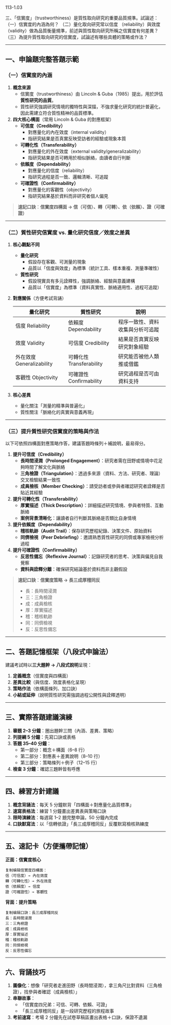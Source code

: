 113-1.03

三、「信實度」（trustworthiness）是質性取向研究的重要品質規準。試論述：
（一）信實度的內涵為何？
（二）量化取向研究常以信度 （reliability）與效度（validity）做為品質衡量規準，前述與質性取向研究所稱之信實度有何差異？
（三）為提升質性取向研究的信實度，試論述有哪些具體的策略或作法？

-----------------

## 一、申論題完整答題示範

### （一）信實度的內涵

1. **概念來源**
   - 信實度（trustworthiness）由 Lincoln & Guba（1985）提出，用於評估**質性研究的品質**。
   - 質性研究強調研究情境的獨特性與深描，不強求量化研究的統計普遍化，因此需建立符合質性精神的品質標準。
2. **四大核心構面**（常用 Lincoln & Guba 的對應框架）
   - **可信度（Credibility）**
     - 對應量化的內在效度（internal validity）
     - 指研究結果是否真實反映受訪者的經驗或現象本質
   - **可轉化性（Transferability）**
     - 對應量化的外在效度（external validity/generalizability）
     - 指研究結果是否可轉用於相似脈絡，由讀者自行判斷
   - **依賴度（Dependability）**
     - 對應量化的信度（reliability）
     - 指研究過程是否一致、邏輯清晰、可追蹤
   - **可確證性（Confirmability）**
     - 對應量化的客觀性（objectivity）
     - 指研究結果基於資料而非研究者個人偏見

> **速記口訣**：**信實度四構面 → 信（可信）、轉（可轉）、依（依賴）、證（可確證）**

------

### （二）質性研究信實度 vs. 量化研究信度／效度之差異

1. **核心觀點不同**

   - **量化研究**
     - 假設存在客觀、可測量的現象
     - 品質以「信度與效度」為標準（統計工具、樣本重複、測量準確性）
   - **質性研究**
     - 假設現實具有多元詮釋性，強調脈絡、經驗與意義建構
     - 品質以「信實度」為標準（資料真實性、脈絡適用性、過程可追蹤）

2. **對應關係**（方便考試背誦）

   | 量化研究                  | 質性研究                 | 說明                             |
   | ------------------------- | ------------------------ | -------------------------------- |
   | 信度 Reliability          | 依賴度 Dependability     | 程序一致性、資料收集與分析可追蹤 |
   | 效度 Validity             | 可信度 Credibility       | 結果是否真實反映研究對象經驗     |
   | 外在效度 Generalizability | 可轉化性 Transferability | 研究能否被他人類推或借鑑         |
   | 客觀性 Objectivity        | 可確證性 Confirmability  | 研究過程是否可由資料支持         |

   

3. **核心差異**

   - 量化關注「測量的精準與普遍化」
   - 質性關注「脈絡化的真實與意義再現」

------

### （三）提升質性研究信實度的策略與作法

以下可依照四構面對應策略作答，建議答題時條列＋補說明，最易得分。

1. **提升可信度（Credibility）**
   - **長時間浸潤（Prolonged Engagement）**：研究者需在田野或情境中花足夠時間了解文化與脈絡
   - **三角檢證（Triangulation）**：透過多來源（資料、方法、研究者、理論）交叉檢驗結果一致性
   - **成員檢核（Member Checking）**：請受訪者或參與者確認研究者詮釋是否貼近其經驗
2. **提升可轉化性（Transferability）**
   - **厚實描述（Thick Description）**：詳細描述研究情境、參與者特質、互動脈絡
   - **案例背景清晰化**：讓讀者自行判斷其脈絡是否類比自身情境
3. **提升依賴度（Dependability）**
   - **稽核軌跡（Audit Trail）**：保存研究歷程紀錄、決策文件、原始資料
   - **同儕檢視（Peer Debriefing）**：邀請熟悉質性研究的同儕或專家檢視分析過程
4. **提升可確證性（Confirmability）**
   - **反思性備忘（Reflexive Journal）**：記錄研究者的思考、決策與偏見自我覺察
   - **資料與詮釋分離**：確保研究結論基於資料而非主觀假設

> **速記口訣**：**信實度策略 → 長三成厚稽同反**
>
> - 長：長時間浸潤
> - 三：三角檢證
> - 成：成員檢核
> - 厚：厚實描述
> - 稽：稽核軌跡
> - 同：同儕檢視
> - 反：反思性備忘

------

## 二、答題記憶框架（八段式申論法）

建議考試時以**三大題幹 → 八段式說明**呈現：

1. **定義概念**（信實度與四構面）
2. **差異比較**（與信度、效度表格化呈現）
3. **策略作法**（依構面條列、加口訣）
4. **小結或延伸**（說明質性研究需強調過程公開性與詮釋透明）

------

## 三、實際答題建議演練

1. **審題 2–3 分鐘**：圈出題幹三問（內涵、差異、策略）
2. **列提綱 5 分鐘**：先寫口訣或表格
3. **答題 35–40 分鐘**：
   - 第一部分：概念＋構面（6–8 行）
   - 第二部分：對應表＋差異說明（8–10 行）
   - 第三部分：策略條列＋例子（12–15 行）
4. **檢查 3 分鐘**：確認三題幹皆有呼應

------

## 四、練習方針建議

1. **概念背誦法**：每天 5 分鐘默背「四構面＋對應量化品質標準」
2. **速寫表格法**：練習 1 分鐘畫出差異表與策略口訣
3. **限時演練法**：每週寫 1–2 題完整申論，50 分鐘內完成
4. **口訣默寫法**：以「信轉依證」「長三成厚稽同反」反覆默寫檢核熟練度

------

## 五、速記卡（方便攜帶記憶）

**正面：信實度核心**

```
复制编辑信實度四構面：
信（可信度）→ 內在效度
轉（可轉化性）→ 外在效度
依（依賴度）→ 信度
證（可確證性）→ 客觀性
```

**背面：提升策略**

```
复制编辑口訣：長三成厚稽同反
長：長時間浸潤
三：三角檢證
成：成員檢核
厚：厚實描述
稽：稽核軌跡
同：同儕檢視
反：反思性備忘
```

------

## 六、背誦技巧

1. **圖像化**：想像「研究者走進田野（長時間浸潤），拿三角尺比對資料（三角檢證），找參與者確認（成員檢核）」
2. **串聯故事**：
   - 「信實度四兄弟：可信、可轉、依賴、可證」
   - 「長三成厚稽同反」是一段研究歷程的旅程故事
3. **考前速寫**：考場 2 分鐘先在試卷草稿區畫出表格＋口訣，保證不遺漏